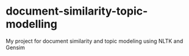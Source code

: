 # document-similarity-topic-modelling
My project for document similarity and topic modeling using NLTK and Gensim
